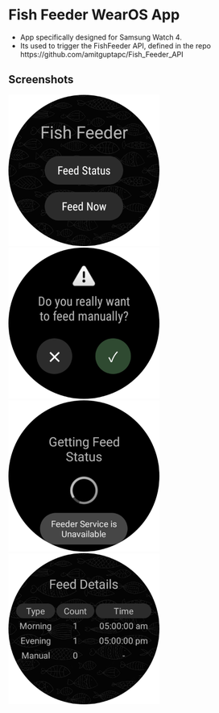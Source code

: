 <h1>Fish Feeder WearOS App</h1>
<ul>
<li>App specifically designed for Samsung Watch 4.</li>
<li>Its used to trigger the FishFeeder API, defined in the repo <a>https://github.com/amitguptapc/Fish_Feeder_API</a></li>
</ul>
<h2>Screenshots</h2>
<img width="300px" src="app/screenshots/home.png"> <img width="300px" src="app/screenshots/confirm.png">
<img width="300px" src="app/screenshots/load.png"> <img width="300px" src="app/screenshots/details.png">